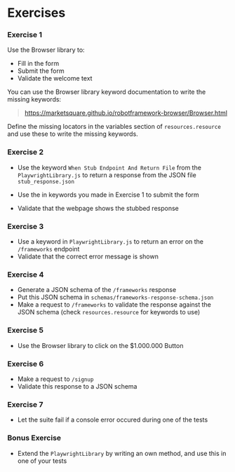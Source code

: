 # Exercises

### Exercise 1

Use the Browser library to:

- Fill in the form
- Submit the form
- Validate the welcome text

You can use the Browser library keyword documentation to write the missing keywords:

> https://marketsquare.github.io/robotframework-browser/Browser.html

Define the missing locators in the variables section of `resources.resource` and use these to write the missing keywords.

### Exercise 2

- Use the keyword `When Stub Endpoint And Return File` from the `PlaywrightLibrary.js` to return a response from the JSON file `stub_response.json`

- Use the in keywords you made in Exercise 1 to submit the form
- Validate that the webpage shows the stubbed response

### Exercise 3

- Use a keyword in `PlaywrightLibrary.js` to return an error on the `/frameworks` endpoint
- Validate that the correct error message is shown

### Exercise 4

- Generate a JSON schema of the `/frameworks` response
- Put this JSON schema in `schemas/frameworks-response-schema.json`
- Make a request to `/frameworks` to validate the response against the JSON schema (check `resources.resource` for keywords to use)

### Exercise 5

- Use the Browser library to click on the $1.000.000 Button

### Exercise 6

- Make a request to `/signup`
- Validate this response to a JSON schema

### Exercise 7

- Let the suite fail if a console error occured during one of the tests

### Bonus Exercise

- Extend the `PlaywrightLibrary` by writing an own method, and use this in one of your tests